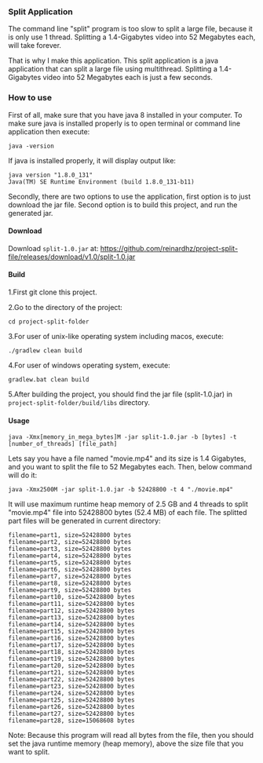 ### Split Application

The command line "split" program is too slow to split a large file, because it is only use 1 thread.
Splitting a 1.4-Gigabytes video into 52 Megabytes each, will take forever.

That is why I make this application. This split application is a java application that can split a large file using multithread.
Splitting a 1.4-Gigabytes video into 52 Megabytes each is just a few seconds.

### How to use

First of all, make sure that you have java 8 installed in your computer. To make sure java is installed properly is to open terminal or command line application
then execute:

```
java -version
```

If java is installed properly, it will display output like:

```
java version "1.8.0_131"
Java(TM) SE Runtime Environment (build 1.8.0_131-b11)
```

Secondly, there are two options to use the application, first option is to just download the jar file.
Second option is to build this project, and run the generated jar.

#### Download

Download `split-1.0.jar` at: https://github.com/reinardhz/project-split-file/releases/download/v1.0/split-1.0.jar

#### Build
1.First git clone this project.

2.Go to the directory of the project:
```
cd project-split-folder
```

3.For user of unix-like operating system including macos, execute:
```
./gradlew clean build
```

4.For user of windows operating system, execute:
```
gradlew.bat clean build
```

5.After building the project, you should find the jar file (split-1.0.jar) in `project-split-folder/build/libs` directory.

#### Usage

```
java -Xmx[memory_in_mega_bytes]M -jar split-1.0.jar -b [bytes] -t [number_of_threads] [file_path]
```

Lets say you have a file named "movie.mp4" and its size is 1.4 Gigabytes, and you want to split the file to 52 Megabytes each.
Then, below command will do it:

```
java -Xmx2500M -jar split-1.0.jar -b 52428800 -t 4 "./movie.mp4"
```

It will use maximum runtime heap memory of 2.5 GB and 4 threads to split "movie.mp4" file into 52428800 bytes (52.4 MB) of each file. 
The splitted part files will be generated in current directory:

```
filename=part1, size=52428800 bytes
filename=part2, size=52428800 bytes
filename=part3, size=52428800 bytes
filename=part4, size=52428800 bytes
filename=part5, size=52428800 bytes
filename=part6, size=52428800 bytes
filename=part7, size=52428800 bytes
filename=part8, size=52428800 bytes
filename=part9, size=52428800 bytes
filename=part10, size=52428800 bytes
filename=part11, size=52428800 bytes
filename=part12, size=52428800 bytes
filename=part13, size=52428800 bytes
filename=part14, size=52428800 bytes
filename=part15, size=52428800 bytes
filename=part16, size=52428800 bytes
filename=part17, size=52428800 bytes
filename=part18, size=52428800 bytes
filename=part19, size=52428800 bytes
filename=part20, size=52428800 bytes
filename=part21, size=52428800 bytes
filename=part22, size=52428800 bytes
filename=part23, size=52428800 bytes
filename=part24, size=52428800 bytes
filename=part25, size=52428800 bytes
filename=part26, size=52428800 bytes
filename=part27, size=52428800 bytes
filename=part28, size=15068608 bytes
```

Note: Because this program will read all bytes from the file, then you should set the java runtime memory (heap memory), above the size file that you want to split.
